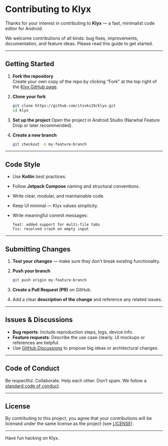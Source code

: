 # Contributing to Klyx

Thanks for your interest in contributing to **Klyx** — a fast, minimalist code editor for Android.

We welcome contributions of all kinds: bug fixes, improvements, documentation, and feature ideas. Please read this guide to get started.

---

## Getting Started

1. **Fork the repository**  
   Create your own copy of the repo by clicking “Fork” at the top right of the [Klyx GitHub page](https://github.com/itsvks19/klyx).

2. **Clone your fork**
   ```bash
   git clone https://github.com/itsvks19/klyx.git
   cd klyx
   ```

3. **Set up the project**
   Open the project in Android Studio (Narwhal Feature Drop or later recommended).

4. **Create a new branch**

   ```bash
   git checkout -b my-feature-branch
   ```

---

## Code Style

* Use **Kotlin** best practices.
* Follow **Jetpack Compose** naming and structural conventions.
* Write clear, modular, and maintainable code.
* Keep UI minimal — Klyx values simplicity.
* Write meaningful commit messages:

  ```
  feat: added support for multi-file tabs
  fix: resolved crash on empty input
  ```

---

## Submitting Changes

1. **Test your changes** — make sure they don’t break existing functionality.
2. **Push your branch**

   ```bash
   git push origin my-feature-branch
   ```
3. **Create a Pull Request (PR)** on GitHub.
4. Add a clear **description of the change** and reference any related issues.

---

## Issues & Discussions

* **Bug reports**: Include reproduction steps, logs, device info.
* **Feature requests**: Describe the use case clearly. UI mockups or references are helpful.
* Use [GitHub Discussions](https://github.com/itsvks19/klyx/discussions) to propose big ideas or architectural changes.

---

## Code of Conduct

Be respectful. Collaborate. Help each other. Don’t spam. We follow a [standard code of conduct](CODE_OF_CONDUCT.md).

---

## License

By contributing to this project, you agree that your contributions will be licensed under the same license as the project (see [LICENSE](LICENSE)).

---

Have fun hacking on Klyx.
